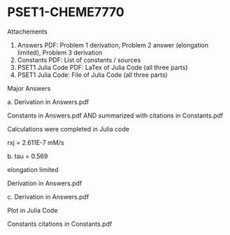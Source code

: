 # PSET1-CHEME7770

Attachements
1. Answers PDF: Problem 1 derivation, Problem 2 answer (elongation limited), Problem 3 derivation
2. Constants PDF: List of constants / sources
3. PSET1 Julia Code PDF: LaTex of Julia Code (all three parts)
4. PSET1 Julia Code: File of Julia Code (all three parts)

Major Answers

a. 
Derivation in Answers.pdf

Constants in Answers.pdf AND summarized with citations in Constants.pdf

Calculations were completed in Julia code

rxj = 2.611E-7 mM/s

b. 
tau = 0.569

elongation limited

Derivation in Answers.pdf


c. 
Derivation in Answers.pdf

Plot in Julia Code

Constants citations in Constants.pdf

